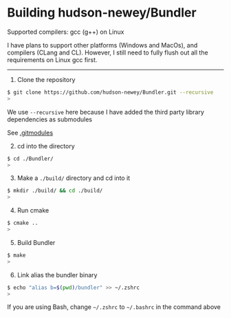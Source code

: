 # Building hudson-newey/Bundler

Supported compilers: gcc (g++) on Linux

I have plans to support other platforms (Windows and MacOs), and compilers (CLang and CL).
However, I still need to fully flush out all the requirements on Linux gcc first.

---

1. Clone the repository

```sh
$ git clone https://github.com/hudson-newey/Bundler.git --recursive
>
```

We use `--recursive` here because I have added the third party library dependencies as submodules

See [.gitmodules](.gitmodules)

2. cd into the directory

```sh
$ cd ./Bundler/
>
```

3. Make a `./build/` directory and cd into it

```sh
$ mkdir ./build/ && cd ./build/
>
```

4. Run cmake

```sh
$ cmake ..
>
```

5. Build Bundler

```sh
$ make
>
```

6. Link alias the bundler binary

```sh
$ echo "alias b=$(pwd)/bundler" >> ~/.zshrc
>
```

If you are using Bash, change `~/.zshrc` to `~/.bashrc` in the command above
